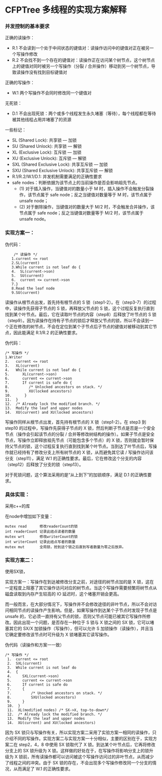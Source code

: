 # CFPTree 多线程的实现方案解释

### 并发控制的基本要求

正确的读操作：

- R.1 不会读到一个处于中间状态的键值对：读操作访问中的键值对正在被另一个写操作修改
- R.2 不会找不到一个存在的键值对：读操作正在访问某个树节点，这个树节点上的键值对同时被另一个写操作（分裂 / 合并操作）移动到另一个树节点，导致读操作没有找到目标键值对

正确的写操作：

- W.1 两个写操作不会同时修改同一个键值对

无死锁：

- D.1 不会出现死锁：两个或多个线程发生永久堵塞（等待），每个线程都在等待被其他线程占用并堵塞了的资源

一些标记：

- SL (Shared Lock): 共享锁 — 加锁
- SU (Shared Unlock): 共享锁 — 解锁
- XL (Exclusive Lock): 互斥锁 — 加锁
- XU (Exclusive Unlock): 互斥锁 — 解锁
- SXL (Shared Exclusive Lock): 共享互斥锁 — 加锁
- SXU (Shared Exclusive Unlock): 共享互斥锁 — 解锁
- R.1/R.2/W.1/D.1: 并发机制需要满足的正确性要求
- safe nodes：判断依据为该节点上的当前操作是否会影响祖先节点。
    - (1) 对于插入操作，当键值对的数量小于 M 时，插入操作不会触发分裂操作，该节点属于 safe node；反之当键值对数量等于 M 时，该节点属于 unsafe node；
    - (2) 对于删除操作，当键值对的数量大于 M/2 时，不会触发合并操作，该节点属于 safe node；反之当键值对数量等于 M/2 时，该节点属于 unsafe node。


### 实现方案一：
伪代码：

        /* 读操作 */
       1.current <= root
       2.SL(current) 
       3.While current is not leaf do {
       4.  SL(current->son)
       5.  SU(current)
       6.  current <= current->son
       7.}
       8.Read the leaf node 
       9.SU(current)

读操作从根节点出发，首先持有根节点的 S 锁（step1-2）。在（step3-7）的过程中，读操作先获得子节点的 S 锁，再释放父节点的 S 锁，这个过程反复执行直到找到某个叶节点。最后，它在读取叶节点的内容（step8）后释放了叶节点的 S 锁（step9）。因为读操作在持有子节点的锁后才释放父节点的锁，所以不会读到一个正在修改的树节点，不会在定位到某个子节点后子节点的键值对被移动到其它节点，因此能满足 R.1/R.2 的正确性要求。

伪代码：

    /* 写操作 */
    1.Writer
    2.   current <= root
    3.   XL(current)
    4.   While current is not leaf do {
    5.      XL(current->son)
    6.      current <= current->son
    7.      If current is safe do {
    8.         /* Unlocked ancestors on stack. */
    9.         XU(locked ancestors)
    10.      }     
    11.  }
    12.  /* Already lock the modified branch. */
    13.  Modify the leaf and upper nodes 
    14.  XU(current) and XU(locked ancestors) 


写操作同样从根节点出发，首先持有根节点的 X 锁（step1-2）。在 step3 到 step10 的过程中，写操作先获得子节点的 X 锁，然后判断子节点是否是一个安全节点（操作会引起该节点的分裂 / 合并等修改树结构的操作）。如果子节点是安全节点，写操作立即释放祖先节点（可能包含多个节点）的 X 锁，否则就会暂时保持父节点的锁，这个过程反复执行直到找到某个叶节点。当到达了叶节点后，写操作就已经持有了修改分支上所有树节点的 X 锁，从而避免其它读 / 写操作访问该分支（step11），满足 W.1 的正确性要求。最后，它在修改这个分支的内容（step12）后释放了分支的锁（step13）。

对于死锁问题，这个算法采用的是“从上到下”的加锁顺序，满足 D.1 的正确性要求。

### 具体实现：

采用c++的库<mutex>

在node中增加如下变量：

    mutex read      修改readerCount的锁
    int readerCount 记录此结点读者的数量
    mutex wrt       修改writerCount的锁
    int writerCount 记录此结点写者的数量
    mutex mut       全局锁，抢到这个锁之后直到写者数量为零之后放弃。


### 实现方案二：
使用SX锁，

实现方案一：写操作在到达被修改分支之前，对途径的树节点加的是 X 锁，这在一定程度上阻塞了其它操作访问对应的树节点。当这个写操作需要频繁将树节点从磁盘读取到内存产生较高的 IO 延迟时，这个堵塞开销会更高。

而一般而言，在大部分情况下，写操作并不会修改途径的非叶节点，所以不会对访问相同节点的读操作产生影响。但是，如果写操作到达某个子节点时发现子节点是 unsafe 的，它必须一直持有父节点的锁，否则父节点可能已被其它写操作所修改。因此出现一个问题，是否存在一种位于 S 锁与 X 锁之间的 SX 锁，它可以堵塞其它的 SX/X 加锁操作（写操作），但可以允许 S 加锁操作（读操作），并且当它确定要修改该节点时可升级为 X 锁堵塞其它读写操作。

伪代码（读操作和方案一一致）

    /* 写操作 */
     1.  current <= root
     2.  SXL(current)
     3.  While current is not leaf do 
     4.  {
     4.     SXL(current->son)
     5.     current <= current->son
     6.     If current is safe do 
     7.     {
     7.         /* Unocked ancestors on stack. */
     8.         SXU(locked ancestors)
     9.     }     
     10.  }
     11.  XL(modified nodes) /* SX->X, top-to-down*/
     12.  /* Already lock the modified branch. */
     13.  Modify the leaf and upper nodes 
     14.  XU(current) and XU(locked ancestors) 


因为 SX 锁只与写操作有关，所以实现方案二采用了实验方案一相同的读操作，只介绍不同的写操作。实现方案二与实现方案一十分相似，主要的区别在于，实现方案二在 step2，4，8 中使用 SX 锁取代了 X 锁。到达某个叶节点后，它再将修改分支上的 SX 锁升级为 X 锁。这样做的好处在于，在写操作将影响分支上的锁升级为 X 锁前，所有读操作都可以访问被这个写操作访问过的非叶节点，从而减少了线程之间的冲突。由于 SX 锁的存在，不会出现多个写操作修改同一个分支的情况，从而满足了 W.1 的正确性要求。

